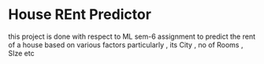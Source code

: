 # House REnt Predictor 
this project is done with respect to ML sem-6 assignment to predict the rent of a house based on various factors particularly , its City , no of Rooms , SIze etc 
